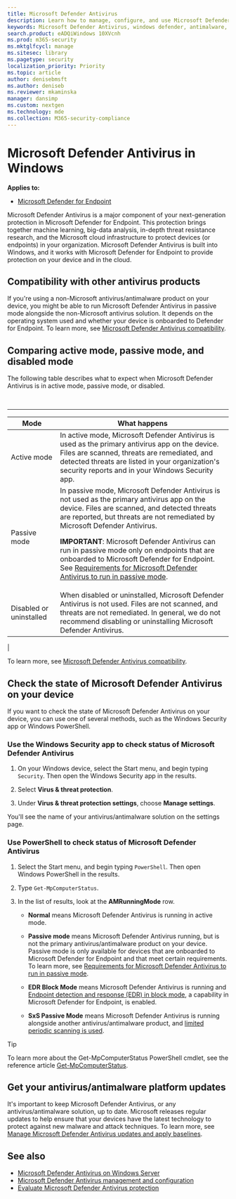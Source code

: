 ```yaml
---
title: Microsoft Defender Antivirus
description: Learn how to manage, configure, and use Microsoft Defender Antivirus, built-in antimalware and antivirus protection.
keywords: Microsoft Defender Antivirus, windows defender, antimalware, scep, system center endpoint protection, system center configuration manager, virus, malware, threat, detection, protection, security
search.product: eADQiWindows 10XVcnh
ms.prod: m365-security
ms.mktglfcycl: manage
ms.sitesec: library
ms.pagetype: security
localization_priority: Priority
ms.topic: article
author: denisebmsft
ms.author: deniseb
ms.reviewer: mkaminska
manager: dansimp
ms.custom: nextgen
ms.technology: mde
ms.collection: M365-security-compliance
---
```


# Microsoft Defender Antivirus in Windows

**Applies to:**

- [Microsoft Defender for Endpoint](/microsoft-365/security/defender-endpoint/)

Microsoft Defender Antivirus is a major component of your next-generation protection in Microsoft Defender for Endpoint. This protection brings together machine learning, big-data analysis, in-depth threat resistance research, and the Microsoft cloud infrastructure to protect devices (or endpoints) in your organization. Microsoft Defender Antivirus is built into Windows, and it works with Microsoft Defender for Endpoint to provide protection on your device and in the cloud.

## Compatibility with other antivirus products

If you're using a non-Microsoft antivirus/antimalware product on your device, you might be able to run Microsoft Defender Antivirus in passive mode alongside the non-Microsoft antivirus solution. It depends on the operating system used and whether your device is onboarded to Defender for Endpoint. To learn more, see [Microsoft Defender Antivirus compatibility](microsoft-defender-antivirus-compatibility.md).

## Comparing active mode, passive mode, and disabled mode

The following table describes what to expect when Microsoft Defender Antivirus is in active mode, passive mode, or disabled.

<br>

****

|Mode|What happens|
|---|---|
|Active mode|In active mode, Microsoft Defender Antivirus is used as the primary antivirus app on the device. Files are scanned, threats are remediated, and detected threats are listed in your organization's security reports and in your Windows Security app.|
|Passive mode|In passive mode, Microsoft Defender Antivirus is not used as the primary antivirus app on the device. Files are scanned, and detected threats are reported, but threats are not remediated by Microsoft Defender Antivirus. <p> **IMPORTANT**: Microsoft Defender Antivirus can run in passive mode only on endpoints that are onboarded to Microsoft Defender for Endpoint. See [Requirements for Microsoft Defender Antivirus to run in passive mode](microsoft-defender-antivirus-compatibility.md#requirements-for-microsoft-defender-antivirus-to-run-in-passive-mode).|
|Disabled or uninstalled|When disabled or uninstalled, Microsoft Defender Antivirus is not used. Files are not scanned, and threats are not remediated. In general, we do not recommend disabling or uninstalling Microsoft Defender Antivirus.|
|

To learn more, see [Microsoft Defender Antivirus compatibility](microsoft-defender-antivirus-compatibility.md).

## Check the state of Microsoft Defender Antivirus on your device

If you want to check the state of Microsoft Defender Antivirus on your device, you can use one of several methods, such as the Windows Security app or Windows PowerShell.

### Use the Windows Security app to check status of Microsoft Defender Antivirus

1. On your Windows device, select the Start menu, and begin typing `Security`. Then open the Windows Security app in the results.

2. Select **Virus & threat protection**.

3. Under **Virus & threat protection settings**, choose **Manage settings**.

You'll see the name of your antivirus/antimalware solution on the settings page.

### Use PowerShell to check status of Microsoft Defender Antivirus

1. Select the Start menu, and begin typing `PowerShell`. Then open Windows PowerShell in the results.

2. Type `Get-MpComputerStatus`.

3. In the list of results, look at the **AMRunningMode** row.

   - **Normal** means Microsoft Defender Antivirus is running in active mode.

   - **Passive mode** means Microsoft Defender Antivirus running, but is not the primary antivirus/antimalware product on your device. Passive mode is only available for devices that are onboarded to Microsoft Defender for Endpoint and that meet certain requirements. To learn more, see [Requirements for Microsoft Defender Antivirus to run in passive mode](microsoft-defender-antivirus-compatibility.md#requirements-for-microsoft-defender-antivirus-to-run-in-passive-mode).

   - **EDR Block Mode** means Microsoft Defender Antivirus is running and [Endpoint detection and response (EDR) in block mode](edr-in-block-mode.md), a capability in Microsoft Defender for Endpoint, is enabled.

   - **SxS Passive Mode** means Microsoft Defender Antivirus is running alongside another antivirus/antimalware product, and  [limited periodic scanning is used](limited-periodic-scanning-microsoft-defender-antivirus.md).

> [!TIP]
> To learn more about the Get-MpComputerStatus PowerShell cmdlet, see the reference article [Get-MpComputerStatus](/powershell/module/defender/get-mpcomputerstatus).

## Get your antivirus/antimalware platform updates

It's important to keep Microsoft Defender Antivirus, or any antivirus/antimalware solution, up to date. Microsoft releases regular updates to help ensure that your devices have the latest technology to protect against new malware and attack techniques. To learn more, see [Manage Microsoft Defender Antivirus updates and apply baselines](manage-updates-baselines-microsoft-defender-antivirus.md).

## See also

- [Microsoft Defender Antivirus on Windows Server](microsoft-defender-antivirus-on-windows-server.md)
- [Microsoft Defender Antivirus management and configuration](configuration-management-reference-microsoft-defender-antivirus.md)
- [Evaluate Microsoft Defender Antivirus protection](evaluate-microsoft-defender-antivirus.md)
